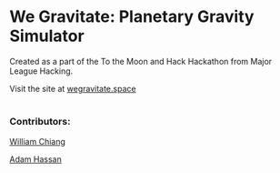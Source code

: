 # We Gravitate: Planetary Gravity Simulator
Created as a part of the To the Moon and Hack Hackathon from Major League Hacking.

Visit the site at [wegravitate.space](https://wegravitate.space)
#
### Contributors:
[William Chiang](https://github.com/WillBillChiang)

[Adam Hassan](https://github.com/Adamkadaban)
